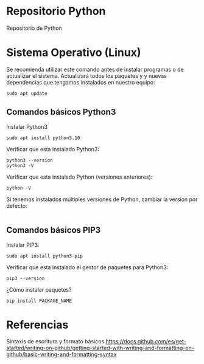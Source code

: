 # Repositorio Python
Repositorio de Python

# Sistema Operativo (Linux)
Se recomienda utilizar este comando antes de instalar programas o de actualizar el sistema.
Actualizará todos los paquetes y y nuevas dependencias que tengamos instalados en nuestro equipo:
```
sudo apt update
```
## Comandos básicos Python3
Instalar Python3
```
sudo apt install python3.10
```
Verificar que esta instalado Python3:
```
python3 --version
python3 -V
```
Verificar que esta instalado Python (versiones anteriores):
```
python -V
```
Si tenemos instalados múltiples versiones de Python, cambiar la version por defecto:
```

```
## Comandos básicos PIP3
Instalar PIP3:
```
sudo apt install python3-pip
```
Verificar que esta instalado el gestor de paquetes para Python3:
```
pip3 --version
```
¿Cómo instalar paquetes?
```
pip install PACKAGE_NAME
```
# Referencias
Sintaxis de escritura y formato básicos
https://docs.github.com/es/get-started/writing-on-github/getting-started-with-writing-and-formatting-on-github/basic-writing-and-formatting-syntax
